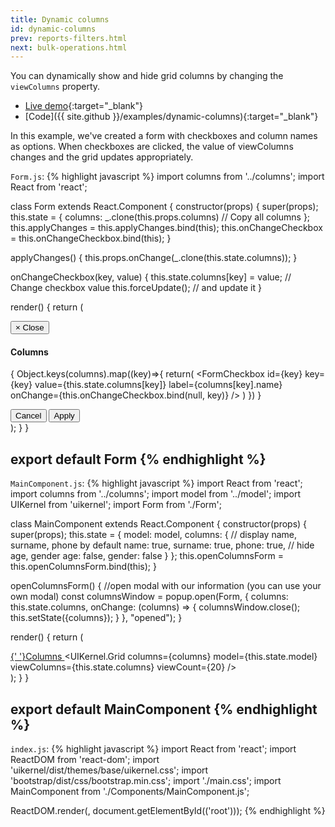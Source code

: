 ```yaml
---
title: Dynamic columns
id: dynamic-columns
prev: reports-filters.html
next: bulk-operations.html
---
```


You can dynamically show and hide grid columns by changing the `viewColumns` property.

* [Live demo](/examples/dynamic-columns/){:target="_blank"}
* [Code]({{ site.github }}/examples/dynamic-columns){:target="_blank"}

In this example, we've created a form with checkboxes and column names as options.
When checkboxes are clicked, the value of viewColumns changes and the grid updates appropriately.

`Form.js`:
{% highlight javascript %}
import columns from '../columns';
import React from 'react';

class Form extends React.Component {
  constructor(props) {
    super(props);
    this.state = {
      columns: _.clone(this.props.columns) // Copy all columns
    };
    this.applyChanges = this.applyChanges.bind(this);
    this.onChangeCheckbox = this.onChangeCheckbox.bind(this);
  }

  applyChanges() {
    this.props.onChange(_.clone(this.state.columns));
  }

  onChangeCheckbox(key, value) {
    this.state.columns[key] = value; // Change checkbox value
    this.forceUpdate(); // and update it
  }

  render() {
    return (
      <div className="modal-dialog">
        <div className="modal-content animated fadeIn">
          <div className="modal-header">
            <button type="button" className="close" data-dismiss="modal">
              <span aria-hidden="true">×</span>
              <span className="sr-only">Close</span>
            </button>
            <h4 className="modal-title">Columns</h4>
          </div>
          <div className="modal-body">
            <form className="form-horizontal">
              {
                Object.keys(columns).map((key)=>{
                  return(
                    <FormCheckbox
                      id={key}
                      key={key}
                      value={this.state.columns[key]}
                      label={columns[key].name}
                      onChange={this.onChangeCheckbox.bind(null, key)}
                    />
                  )
                })
              }
            </form>
          </div>
          <div className="modal-footer">
            <button type="button" className="btn btn-white" data-dismiss="modal">Cancel</button>
            <button type="submit" className="btn btn-primary" onClick={this.applyChanges}>Apply</button>
          </div>
        </div>
      </div>
    );
  }
}

export default Form
{% endhighlight %}
---

`MainComponent.js`:
{% highlight javascript %}
import React from 'react';
import columns from '../columns';
import model from '../model';
import UIKernel from 'uikernel';
import Form from './Form';

class MainComponent extends React.Component {
  constructor(props) {
    super(props);
    this.state = {
      model: model,
      columns: {
        // display name, surname, phone by default
        name: true,
        surname: true,
        phone: true,
        // hide age, gender
        age: false,
        gender: false
      }
    };
    this.openColumnsForm = this.openColumnsForm.bind(this);
  }

  openColumnsForm() {
    //open modal with our information (you can use your own modal)
    const columnsWindow = popup.open(Form, {
      columns: this.state.columns,
      onChange: (columns) => {
        columnsWindow.close();
        this.setState({columns});
      }
    }, "opened");
  }

  render() {
    return (
      <div>
        <a href="#" className="btn btn-success" onClick={this.openColumnsForm}>
          <i className="fa fa-th-list"></i>{' '}Columns
        </a>
        <UIKernel.Grid
          columns={columns}
          model={this.state.model}
          viewColumns={this.state.columns}
          viewCount={20}
        />
      </div>
    );
  }
}

export default MainComponent
{% endhighlight %}
---

`index.js`:
{% highlight javascript %}
import React from 'react';
import ReactDOM from 'react-dom';
import 'uikernel/dist/themes/base/uikernel.css';
import 'bootstrap/dist/css/bootstrap.min.css';
import './main.css';
import MainComponent from './Components/MainComponent.js';

ReactDOM.render(<MainComponent/>, document.getElementById(('root')));
{% endhighlight %}
